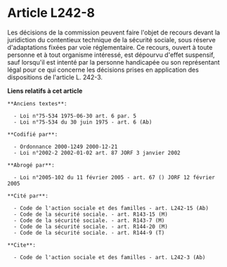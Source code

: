 # Article L242-8

Les décisions de la commission peuvent faire l'objet de recours devant la juridiction du contentieux technique de la sécurité
sociale, sous réserve d'adaptations fixées par voie réglementaire. Ce recours, ouvert à toute personne et à tout organisme
intéressé, est dépourvu d'effet suspensif, sauf lorsqu'il est intenté par la personne handicapée ou son représentant légal
pour ce qui concerne les décisions prises en application des dispositions de l'article L. 242-3.

**Liens relatifs à cet article**

	**Anciens textes**:

	  - Loi n°75-534 1975-06-30 art. 6 par. 5
	  - Loi n°75-534 du 30 juin 1975 - art. 6 (Ab)

	**Codifié par**:

	  - Ordonnance 2000-1249 2000-12-21
	  - Loi n°2002-2 2002-01-02 art. 87 JORF 3 janvier 2002

	**Abrogé par**:

	  - Loi n°2005-102 du 11 février 2005 - art. 67 () JORF 12 février 2005

	**Cité par**:

	  - Code de l'action sociale et des familles - art. L242-15 (Ab)
	  - Code de la sécurité sociale. - art. R143-15 (M)
	  - Code de la sécurité sociale. - art. R143-7 (M)
	  - Code de la sécurité sociale. - art. R144-20 (M)
	  - Code de la sécurité sociale. - art. R144-9 (T)

	**Cite**:

	  - Code de l'action sociale et des familles - art. L242-3 (Ab)

